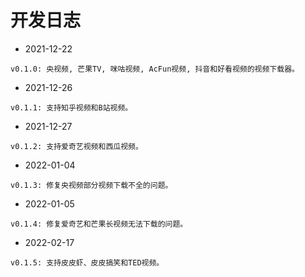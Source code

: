 # 开发日志

- 2021-12-22
```
v0.1.0: 央视频, 芒果TV, 咪咕视频, AcFun视频, 抖音和好看视频的视频下载器。
```

- 2021-12-26
```
v0.1.1: 支持知乎视频和B站视频。
```

- 2021-12-27
```
v0.1.2: 支持爱奇艺视频和西瓜视频。
```

- 2022-01-04
```
v0.1.3: 修复央视频部分视频下载不全的问题。
```

- 2022-01-05
```
v0.1.4: 修复爱奇艺和芒果长视频无法下载的问题。
```

- 2022-02-17
```
v0.1.5: 支持皮皮虾、皮皮搞笑和TED视频。
```